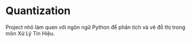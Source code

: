 # Quantization
Project nhỏ làm quen với ngôn ngữ Python để phân tích và vẽ đồ thị trong môn Xử Lý Tín Hiệu.
